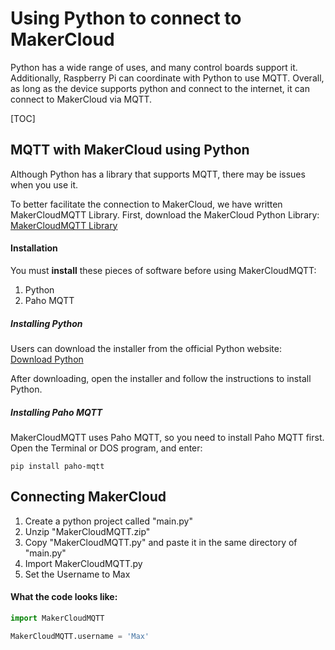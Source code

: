 # Using Python to connect to MakerCloud
Python has a wide range of uses, and many control boards support it. Additionally, Raspberry Pi can coordinate with Python to use MQTT.
Overall, as long as the device supports python and connect to the internet, it can connect to MakerCloud via MQTT.

[TOC]

## MQTT with MakerCloud using Python
Although Python has a library that supports MQTT, there may be issues when you use it. 

To better facilitate the connection to MakerCloud, we have written MakerCloudMQTT Library.
First, download the MakerCloud Python Library:  
[MakerCloudMQTT Library](library/MakerCloudMQTT.zip)

#### Installation
You must **install** these pieces of software before using MakerCloudMQTT:

1. Python
2. Paho MQTT

##### Installing Python
Users can download the installer from the official Python website: [Download Python](https://www.python.org/downloads/)

After downloading, open the installer and follow the instructions to install Python.

##### Installing Paho MQTT
MakerCloudMQTT uses Paho MQTT, so you need to install Paho MQTT first.
Open the Terminal or DOS program, and enter:
```
pip install paho-mqtt
```
## Connecting MakerCloud
1. Create a python project called "main.py"
2. Unzip "MakerCloudMQTT.zip"
3. Copy "MakerCloudMQTT.py" and paste it in the same directory of "main.py"
4. Import MakerCloudMQTT.py
5. Set the Username to Max

#### What the code looks like:
```python
import MakerCloudMQTT

MakerCloudMQTT.username = 'Max' 
```
